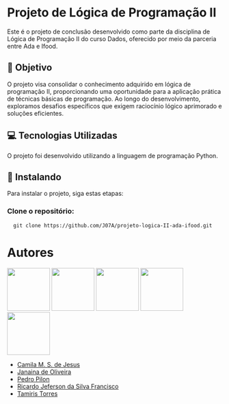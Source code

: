 # Projeto de Lógica de Programação II

Este é o projeto de conclusão desenvolvido como parte da disciplina de Lógica de Programação II do curso Dados, oferecido por meio da parceria entre Ada e Ifood.

## :dart: Objetivo
O projeto visa consolidar o conhecimento adquirido em lógica de programação II, proporcionando uma oportunidade para a aplicação prática de técnicas básicas de programação. Ao longo do desenvolvimento, exploramos desafios específicos que exigem raciocínio lógico aprimorado e soluções eficientes.

## :computer: Tecnologias Utilizadas
O projeto foi desenvolvido utilizando a linguagem de programação Python.

## :hammer: Instalando 

Para instalar o projeto, siga estas etapas:

### Clone o repositório:

```
  git clone https://github.com/J07A/projeto-logica-II-ada-ifood.git
```

# Autores

<img src="https://github.com/camilamsdejesus.png" width="100px;"/> <img src="https://github.com/J07A.png" width="100px;"/> <img src="https://github.com/PedroPilon19.png" width="100px;"/> <img src="https://github.com/totorourbem.png" width="100px;"/> <img src="https://github.com/tamitorres.png" width="100px;"/>

* [Camila M. S. de Jesus](https://github.com/camilamsdejesus)
* [Janaina de Oliveira](https://github.com/J07A)
* [Pedro Pilon](https://github.com/PedroPilon19)
* [Ricardo Jeferson da Silva Francisco](https://github.com/totorourbem)
* [Tamiris Torres](https://github.com/tamitorres)
